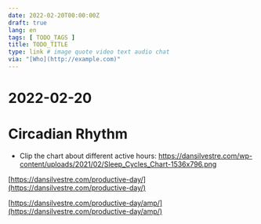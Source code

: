 ```yaml
---
date: 2022-02-20T00:00:00Z
draft: true
lang: en
tags: [ TODO_TAGS ]
title: TODO_TITLE
type: link # image quote video text audio chat
via: "[Who](http://example.com)"
---
```



# 2022-02-20 
# 

# 

# Circadian Rhythm

* Clip the chart about different active hours: https://dansilvestre.com/wp-content/uploads/2021/02/Sleep_Cycles_Chart-1536x796.png

[https://dansilvestre.com/productive-day/](https://dansilvestre.com/productive-day/)

[https://dansilvestre.com/productive-day/amp/](https://dansilvestre.com/productive-day/amp/)

